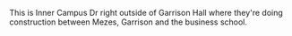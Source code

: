 This is Inner Campus Dr right outside of Garrison Hall where they're doing construction between Mezes, Garrison and the business school.